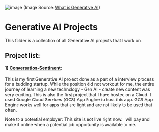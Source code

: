 ![image](https://github.com/user-attachments/assets/d6cb81cd-30f7-42eb-8075-0e4f04a7bf52)
(Image Source: [What is Generative AI](https://www.21twelveinteractive.com/what-is-generative-ai/))

# Generative AI Projects
This folder is a collection of all Generative AI projects that I work on.

## Project list: 
#### 1) [Conversation-Sentiment](https://speech-sentiment-analyzer.ue.r.appspot.com):
This is my first Generative AI project done as a part of a interview process for a budding startup. While the position did not workout for me, the entire journey of learning a new technology - Gen AI - create new content was very exciting. This is also the first project that I have hosted on a Cloud. I used Google Cloud Services (GCS) App Engine to host this app. GCS App Engine works well for apps that are light and are not likely to be used that often.

Note to a potential employer: This site is not live right now. I will pay and make it online when a potential job opportunity is available to me. 
